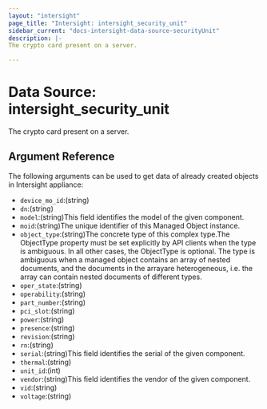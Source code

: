 ```yaml
---
layout: "intersight"
page_title: "Intersight: intersight_security_unit"
sidebar_current: "docs-intersight-data-source-securityUnit"
description: |-
The crypto card present on a server.

---
```


# Data Source: intersight_security_unit
The crypto card present on a server.

## Argument Reference
The following arguments can be used to get data of already created objects in Intersight appliance:
* `device_mo_id`:(string)
* `dn`:(string)
* `model`:(string)This field identifies the model of the given component.
* `moid`:(string)The unique identifier of this Managed Object instance.
* `object_type`:(string)The concrete type of this complex type.The ObjectType property must be set explicitly by API clients when the type is ambiguous. In all other cases, the ObjectType is optional. The type is ambiguous when a managed object contains an array of nested documents, and the documents in the arrayare heterogeneous, i.e. the array can contain nested documents of different types.
* `oper_state`:(string)
* `operability`:(string)
* `part_number`:(string)
* `pci_slot`:(string)
* `power`:(string)
* `presence`:(string)
* `revision`:(string)
* `rn`:(string)
* `serial`:(string)This field identifies the serial of the given component.
* `thermal`:(string)
* `unit_id`:(int)
* `vendor`:(string)This field identifies the vendor of the given component.
* `vid`:(string)
* `voltage`:(string)

